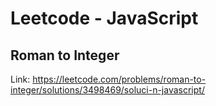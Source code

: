 # Leetcode - JavaScript 

## Roman to Integer 

Link: https://leetcode.com/problems/roman-to-integer/solutions/3498469/soluci-n-javascript/
